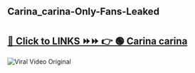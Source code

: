 
 ## Carina_carina-Only-Fans-Leaked

# <h2><a href="https://clipsfans.com/Carina_carina&ref=git">🔗 Click to LINKS ⏩⏩ 👉 🟢 Carina carina </a></h2>

<a href="https://clipsfans.com/Carina_carina&ref=git" rel="nofollow" data-target="animated-image.originalLink"><img src="https://i.ibb.co.com/xMMVF88/686577567.gif" alt="Viral Video Original" style="max-width: 100%; display: inline-block;" data-target="animated-image.originalImage"></a>
